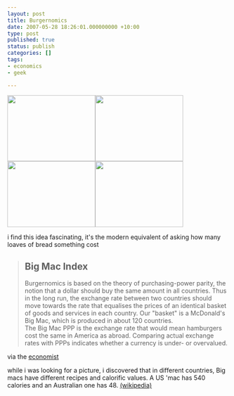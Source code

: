 ```yaml
---
layout: post
title: Burgernomics
date: 2007-05-28 18:26:01.000000000 +10:00
type: post
published: true
status: publish
categories: []
tags:
- economics
- geek

---
```

<p><img src="{{ site.baseurl }}/assets/200px-BigMacAustralia.jpg" height="150" width="200" /><img src="{{ site.baseurl }}/assets/200px-BigMacAustralia.jpg" height="150" width="200" /><img src="{{ site.baseurl }}/assets/200px-BigMacAustralia.jpg" height="150" width="200" /><img src="{{ site.baseurl }}/assets/200px-BigMacAustralia.jpg" height="150" width="200" /></p>
<p>i find this idea fascinating, it's the modern equivalent of asking how many loaves of bread something cost</p>
<blockquote>
<h2>Big Mac Index</h2>
<p>Burgernomics is based on the theory of purchasing-power parity, the notion that a dollar should buy the same amount in all countries. Thus in the long run, the exchange rate between two countries should move towards the rate that equalises the prices of an identical basket of goods and services in each country. Our "basket" is a McDonald's Big Mac, which is produced in about 120 countries.<br />
The Big Mac PPP is the exchange rate that would mean hamburgers cost the same in America as abroad. Comparing actual exchange rates with PPPs indicates whether a currency is under- or overvalued.</p>
</blockquote>
<p>via the <a href="http://www.economist.com/markets/bigmac/about.cfm" target="_blank">economist</a></p>
<p>while i was looking for a picture, i discovered that in different countries, Big macs have different recipes and calorific values. A US  'mac  has  540 calories and an  Australian one has  48. <a href="http://en.wikipedia.org/wiki/Big_Mac" target="_blank">(wikipedia)</a></p>
